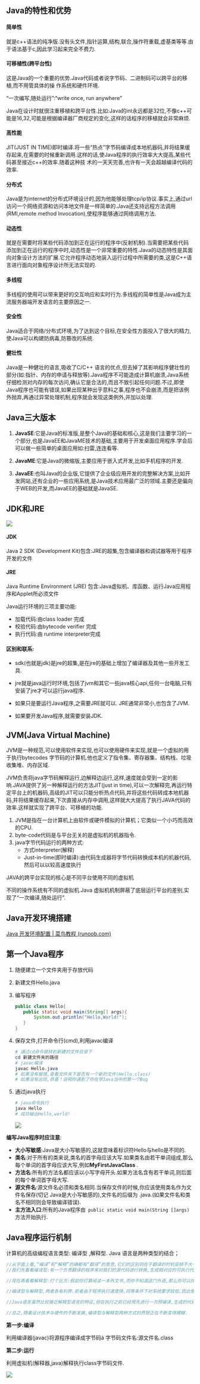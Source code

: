 ## Java的特性和优势

#### 简单性

就是c++语法的纯净版.没有头文件,指针运算,结构,联合,操作符重载,虚基类等等.由于语法基于c,因此学习起来完全不费力.

#### 可移植性(跨平台性)

这是Java的一个重要的优势.Java代码或者说字节码、二进制码可以跨平台的移植,而不用管具体的操 作系统和硬件环境.

“一次编写,随处运行”:“write once, run anywhere”

Java在设计时就很注重移植和跨平台性.比如:Java的int永远都是32位,不像c++可能是16,32,可能是根据编译器厂商规定的变化,这样的话程序的移植就会非常麻烦.

#### 高性能

 JIT(JUST IN TIME)即时编译.将一些“热点”字节码编译成本地机器码,并将结果缓存起来,在需要的时候重新调用.这样的话,使Java程序的执行效率大大提高,某些代码甚至接近c++的效率.随着这种技 术的一天天完善,也许有一天会超越编译代码的效率.

#### 分布式

Java是为internet的分布式环境设计的,因为他能够处理tcp/ip协议.事实上,通过url访问一个网络资源和访问本地文件是一样简单的.Java还支持远程方法调用(RMI,remote method Invocation),使程序能够通过网络调用方法.

#### 动态性

就是在需要时将某些代码添加到正在运行的程序中(反射机制).当需要把某些代码添加到正在运行的程序中时,动态性是一个非常重要的特性.Java的动态特性是其面向对象设计方法的扩展.它允许程序动态地装入运行过程中所需要的类,这是C++语言进行面向对象程序设计所无法实现的.

#### 多线程

多线程的使用可以带来更好的交互响应和实时行为.多线程的简单性是Java成为主流服务器端开发语言的主要原因之一.

#### 安全性

Java适合于网络/分布式环境,为了达到这个目标,在安全性方面投入了很大的精力,使Java可以构建防病毒,防篡改的系统.

#### 健壮性

Java是一种健壮的语言,吸收了C/C++ 语言的优点,但去掉了其影响程序健壮性的部分(如:指针、内存的申请与释放等).Java程序不可能造成计算机崩溃,Java系统仔细检测对内存的每次访问,确认它是合法的,而且不致引起任何问题.不过,即使Java程序也可能有错误,如果出现某种出乎意料之事,程序也不会崩溃,而是把该例外抛弃,再通过异常处理机制,程序就会发现这类例外,并加以处理.



## Java三大版本

1.   **JavaSE**:它是Java的标准版,是整个Java的基础和核心,这是我们主要学习的一个部分,也是JavaEE和JavaME技术的基础,主要用于开发桌面应用程序.学会后可以做一些简单的桌面应用如:扫雷,连连看等.

2.   **JavaME**:它是Java的微缩版,主要应用于嵌入式开发,比如手机程序的开发.

3.   **JavaEE**:也叫Java的企业版,它提供了企业级应用开发的完整解决方案,比如开发网站,还有企业的一些应用系统,是Java技术应用最广泛的领域.主要还是偏向于WEB的开发,而JavaEE的基础就是JavaSE.



## JDK和JRE

![](Img\1-1.png)	



#### JDK

Java 2 SDK (Development Kit)包含:JRE的超集,包含编译器和调试器等用于程序开发的文件

#### JRE

Java Runtime Environment (JRE) 包含:Java虚拟机、库函数、运行Java应用程序和Applet所必须文件

Java运行环境的三项主要功能:

+   加载代码:由class loader 完成 
+   校验代码:由bytecode verifier 完成
+   执行代码:由 runtime interpreter完成

#### 区别和联系:

+   sdk(也就是jdk)是jre的超集,是在jre的基础上增加了编译器及其他一些开发工具.

+   jre就是java运行时环境,包括了jvm和其它一些java核心api,任何一台电脑,只有安装了jre才可以运行java程序. 

+   如果只是要运行Java程序,之需要JRE就可以. JRE通常非常小,也包含了JVM. 

+   如果要开发Java程序,就需要安装JDK.



## JVM(Java Virtual Machine)

JVM是一种规范,可以使用软件来实现,也可以使用硬件来实现,就是一个虚拟的用于执行bytecodes 字节码的计算机.他也定义了指令集、寄存器集、结构栈、垃圾收集堆、内存区域.

 JVM负责将java字节码解释运行,边解释边运行,这样,速度就会受到一定的影响.JAVA提供了另一种解释运行的方法JIT(just in time),可以一次解释完,再运行特定平台上的机器码,高级的JIT可以只能分析热点代码,并将这些代码转成本地机器码,并将结果缓存起来,下次直接从内存中调用,这样就大大提高了执行JAVA代码的效率.这样就实现了跨平台、可移植的功能.

1.   JVM是指在一台计算机上由软件或硬件模拟的计算机；它类似一个小巧而高效的CPU.
2.   byte-code代码是与平台无关的是虚拟机的机器指令.
3.   java字节代码运行的两种方式:
     +   方式interpreter(解释)
     +   Just-in-time(即时编译):由代码生成器将字节代码转换成本机的机器代码,然后可以以较高速度执行

JAVA的跨平台实现的核心是不同平台使用不同的虚拟机

不同的操作系统有不同的虚拟机.Java 虚拟机机制屏蔽了底层运行平台的差别,实现了“一次编译,随处运行”.



## Java开发环境搭建

[Java 开发环境配置 | 菜鸟教程 (runoob.com)](https://www.runoob.com/java/java-environment-setup.html)



## 第一个Java程序

1.   随便建立一个文件夹用于存放代码

2.   新建文件Hello.java

3.   编写程序

     ```java
     public class Hello{
     	public static void main(String[] args){
     		System.out.println("Hello,World!");
     	}
     }
     ```

4.   保存文件,打开命令行(cmd),利用javac编译

     ```powershell
     # 通过cd命令跳转到新建的文件目录下
     cd 新建文件夹的路径
     # javac编译
     javac Hello.java
     # 如果没有报错,查看文件夹下是否有一个新的文件(Hello.class)
     # 如果没有出现,恭喜！说明你遇到了你在学Java当中的第一个Bug
     ```

5.   通过java执行

     ```powershell
     # java命令执行
     java Hello
     # 成功输出Hello,world!
     ```

     ![](Img\1-2.png)	



**编写Java程序时应注意**:

+   **大小写敏感**:Java是大小写敏感的,这就意味着标识符Hello与hello是不同的.
+   **类名**:对于所有的类来说,类名的首字母应该大写.如果类名由若干单词组成,那么每个单词的首字母应该大写,例如**MyFirstJavaClass** .
+   **方法名**:所有的方法名都应该以小写字母开头.如果方法名含有若干单词,则后面的每个单词首字母大写.
+   **源文件名**:源文件名必须和类名相同.当保存文件的时候,你应该使用类名作为文件名保存(切记 Java是大小写敏感的),文件名的后缀为 .java.(如果文件名和类名不相同则会导致编译错误).
+   **主方法入口**:所有的Java程序由` public static void main(String []args)` 方法开始执行.



## Java程序运行机制

计算机的高级编程语言类型: 编译型 ,解释型. Java 语言是两种类型的结合；

```java
//从字面上看,“编译”和“解释”的确都有“翻译”的意思,它们的区别则在于翻译的时机安排不大一样.
//我们先看看编译型:有一个负责翻译的程序来对我们的源代码进行转换,生成相对应的可执行代码.这个过程说得专业一点,就称为编译(Compile),而负责编译的程序自然就称为编译器(Compiler).就类似于把一本中文书直接翻译成英文版进行出售.

//现在再看看解释型:打个比方:假如你打算阅读一本外文书,而你不知道这门外语,那么你可以找一名翻译,给他足够的时间让他从头到尾把整本书翻译好,然后把书的母语版交给你阅读(编译型)；或者,你也立刻让这名翻译辅助你阅读,让他一句一句给你翻译,如果你想往回看某个章节,他也得重新给你翻译.(解释型)

//编译型与解释型,两者各有利弊.前者由于程序执行速度快,同等条件下对系统要求较低,因此像开发操作系统、大型应用程序、数据库系统等时都采用它,像C/C++、Pascal/ObjectPascal(Delphi)、VB等基本都可视为编译语言,而一些网页脚本、服务器脚本及辅助开发接口这样的对速度要求不高、对不同系统平台间的兼容性有一定要求的程序则通常使用解释性语言,如Java、JavaScript、VBScript、Perl、Python等等.

//Java语言虽然比较接近解释型语言的特征,但在执行之前已经预先进行一次预编译,生成的代码是介于机器码和Java源代码之间的中介代码,运行的时候则由JVM(Java的虚拟机平台,可视为解释器)解释执行.它既保留了源代码的高抽象、可移植的特点,又已经完成了对源代码的大部分预编译工作,所以执行起来比“纯解释型”程序要快许多.

//总之,随着设计技术与硬件的不断发展,编译型与解释型两种方式的界限正在不断变得模糊.
```



**第一步:编译**

利用编译器(javac)将源程序编译成字节码à 字节码文件名:源文件名.class

**第二步:运行**

利用虚拟机(解释器,java)解释执行class字节码文件.

![](Img/1-3.png)	


